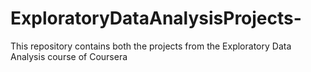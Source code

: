 # ExploratoryDataAnalysisProjects-
This repository contains both the projects from the Exploratory Data Analysis course of Coursera
